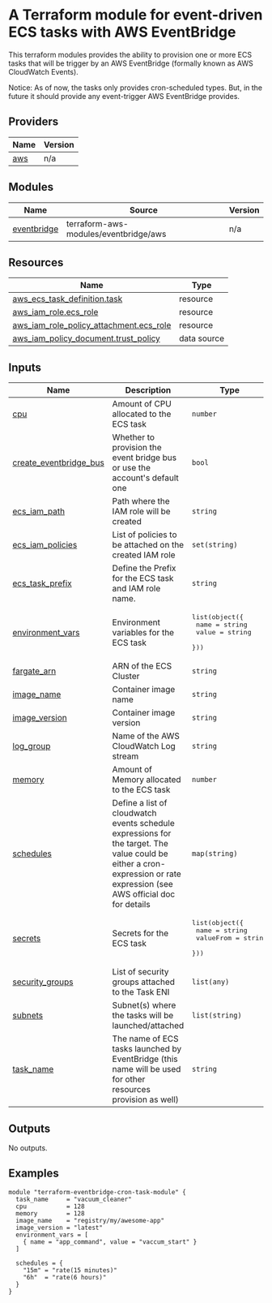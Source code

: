 # A Terraform module for event-driven ECS tasks with AWS EventBridge

This terraform modules provides the ability to provision one or more ECS tasks
that will be trigger by an AWS EventBridge (formally known as AWS CloudWatch
Events). 

Notice: As of now, the tasks only provides cron-scheduled types. But, in the future it
should provide any event-trigger AWS EventBridge provides.

## Providers

| Name | Version |
|------|---------|
| <a name="provider_aws"></a> [aws](#provider\_aws) | n/a |

## Modules

| Name | Source | Version |
|------|--------|---------|
| <a name="module_eventbridge"></a> [eventbridge](#module\_eventbridge) | terraform-aws-modules/eventbridge/aws | n/a |

## Resources

| Name | Type |
|------|------|
| [aws_ecs_task_definition.task](https://registry.terraform.io/providers/hashicorp/aws/latest/docs/resources/ecs_task_definition) | resource |
| [aws_iam_role.ecs_role](https://registry.terraform.io/providers/hashicorp/aws/latest/docs/resources/iam_role) | resource |
| [aws_iam_role_policy_attachment.ecs_role](https://registry.terraform.io/providers/hashicorp/aws/latest/docs/resources/iam_role_policy_attachment) | resource |
| [aws_iam_policy_document.trust_policy](https://registry.terraform.io/providers/hashicorp/aws/latest/docs/data-sources/iam_policy_document) | data source |

## Inputs

| Name | Description | Type | Default | Required |
|------|-------------|------|---------|:--------:|
| <a name="input_cpu"></a> [cpu](#input\_cpu) | Amount of CPU allocated to the ECS task | `number` | n/a | yes |
| <a name="input_create_eventbridge_bus"></a> [create\_eventbridge\_bus](#input\_create\_eventbridge\_bus) | Whether to provision the event bridge bus or use the account's default one | `bool` | `false` | no |
| <a name="input_ecs_iam_path"></a> [ecs\_iam\_path](#input\_ecs\_iam\_path) | Path where the IAM role will be created | `string` | `""` | no |
| <a name="input_ecs_iam_policies"></a> [ecs\_iam\_policies](#input\_ecs\_iam\_policies) | List of policies to be attached on the created IAM role | `set(string)` | `[]` | no |
| <a name="input_ecs_task_prefix"></a> [ecs\_task\_prefix](#input\_ecs\_task\_prefix) | Define the Prefix for the ECS task and IAM role name. | `string` | `"ecstask_"` | no |
| <a name="input_environment_vars"></a> [environment\_vars](#input\_environment\_vars) | Environment variables for the ECS task | <pre>list(object({<br>    name  = string<br>    value = string<br>  }))</pre> | `[]` | no |
| <a name="input_fargate_arn"></a> [fargate\_arn](#input\_fargate\_arn) | ARN of the ECS Cluster | `string` | n/a | yes |
| <a name="input_image_name"></a> [image\_name](#input\_image\_name) | Container image name | `string` | n/a | yes |
| <a name="input_image_version"></a> [image\_version](#input\_image\_version) | Container image version | `string` | n/a | yes |
| <a name="input_log_group"></a> [log\_group](#input\_log\_group) | Name of the AWS CloudWatch Log stream | `string` | n/a | yes |
| <a name="input_memory"></a> [memory](#input\_memory) | Amount of Memory allocated to the ECS task | `number` | n/a | yes |
| <a name="input_schedules"></a> [schedules](#input\_schedules) | Define a list of cloudwatch events schedule expressions for the target. The value could be either a cron-expression or rate expression (see AWS official doc for details | `map(string)` | `{}` | no |
| <a name="input_secrets"></a> [secrets](#input\_secrets) | Secrets for the ECS task | <pre>list(object({<br>    name      = string<br>    valueFrom = string<br>  }))</pre> | `[]` | no |
| <a name="input_security_groups"></a> [security\_groups](#input\_security\_groups) | List of security groups attached to the Task ENI | `list(any)` | `[]` | no |
| <a name="input_subnets"></a> [subnets](#input\_subnets) | Subnet(s) where the tasks will be launched/attached | `list(string)` | `[]` | no |
| <a name="input_task_name"></a> [task\_name](#input\_task\_name) | The name of ECS tasks launched by EventBridge (this name will be used for other resources provision as well) | `string` | n/a | yes |

## Outputs

No outputs.

## Examples

```hlc
module "terraform-eventbridge-cron-task-module" {
  task_name     = "vacuum_cleaner"
  cpu           = 128
  memory        = 128
  image_name    = "registry/my/awesome-app"
  image_version = "latest"
  environment_vars = [
	{ name = "app_command", value = "vaccum_start" }
  ]
  
  schedules = {
	"15m" = "rate(15 minutes)"
	"6h"  = "rate(6 hours)"
  }
}
```
